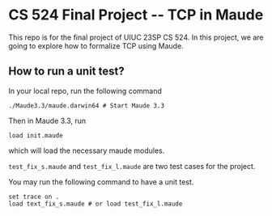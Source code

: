 # CS 524 Final Project -- TCP in Maude

This repo is for the final project of UIUC 23SP CS 524. In this project, we are going to explore how to formalize TCP using Maude.

## How to run a unit test?

In your local repo, run the following command
```
./Maude3.3/maude.darwin64 # Start Maude 3.3
```

Then in Maude 3.3, run
```
load init.maude
```
which will load the necessary maude modules.

`test_fix_s.maude` and `test_fix_l.maude` are two test cases for the project.

You may run the following command to have a unit test.

```
set trace on .
load text_fix_s.maude # or load test_fix_l.maude
```
